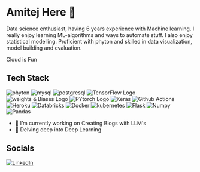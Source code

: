 # **Amitej** Here 👋
Data science enthusiast, having 6 years experience with Machine learning. I really enjoy learning ML-algorithms and ways to automate stuff. I also enjoy statistical modelling. Proficient with phyton and skilled in data visualization, model building and evaluation.

Cloud is Fun


## Tech Stack
 ![phyton](https://img.shields.io/badge/Python-FFD43B?style=for-the-badge&logo=python&logoColor=blue)                       ![mysql](https://img.shields.io/badge/MySQL-005C84?style=for-the-badge&logo=mysql&logoColor=white)  ![postgresql](https://img.shields.io/badge/PostgreSQL-316192?style=for-the-badge&logo=postgresql&logoColor=white)     ![TensorFlow Logo](https://img.shields.io/badge/TensorFlow-FF6F00?style=for-the-badge&logo=tensorflow&logoColor=white)
 ![weights & Biases Logo](https://img.shields.io/badge/Weights_&_Biases-FFBE00?style=for-the-badge&logo=WeightsAndBiases&logoColor=white)  ![PYtorch Logo](https://img.shields.io/badge/PyTorch-EE4C2C?style=for-the-badge&logo=pytorch&logoColor=white) ![Keras](https://img.shields.io/badge/Keras-FF0000?style=for-the-badge&logo=keras&logoColor=white)
 ![Github Actions](https://img.shields.io/badge/GitHub_Actions-2088FF?style=for-the-badge&logo=github-actions&logoColor=white)   ![Heroku](https://img.shields.io/badge/Heroku-430098?style=for-the-badge&logo=heroku&logoColor=white)  ![Databricks](https://img.shields.io/badge/Databricks-FF3621?style=for-the-badge&logo=Databricks&logoColor=white)  ![Docker](https://img.shields.io/badge/Docker-2CA5E0?style=for-the-badge&logo=docker&logoColor=white)
![kubernetes](https://img.shields.io/badge/kubernetes-326ce5.svg?&style=for-the-badge&logo=kubernetes&logoColor=white)   ![Flask](https://img.shields.io/badge/Flask-000000?style=for-the-badge&logo=flask&logoColor=white)  ![Numpy](https://img.shields.io/badge/Numpy-777BB4?style=for-the-badge&logo=numpy&logoColor=white)   ![Pandas](https://img.shields.io/badge/Pandas-2C2D72?style=for-the-badge&logo=pandas&logoColor=white)

- 🔭 I’m currently working on Creating Blogs with LLM's
- 🌱 Delving deep into  Deep Learning

## Socials
[![LinkedIn](https://img.shields.io/badge/LinkedIn-0077B5?style=for-the-badge&logo=linkedin&logoColor=white)](https://www.linkedin.com/in/amitej-reddy-1308781a6/)

